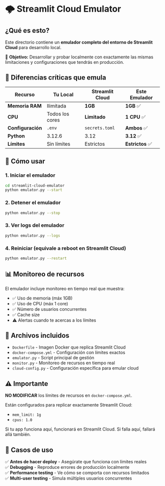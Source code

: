 # 🌩️ Streamlit Cloud Emulator

## ¿Qué es esto?

Este directorio contiene un **emulador completo del entorno de Streamlit Cloud** para desarrollo local. 

🎯 **Objetivo:** Desarrollar y probar localmente con exactamente las mismas limitaciones y configuraciones que tendrás en producción.

## 🚨 Diferencias críticas que emula

| Recurso | Tu Local | Streamlit Cloud | Este Emulador |
|---------|----------|-----------------|---------------|
| **Memoria RAM** | Ilimitada | **1GB** | **1GB** ✅ |
| **CPU** | Todos los cores | **Limitado** | **1 CPU** ✅ |
| **Configuración** | `.env` | `secrets.toml` | **Ambos** ✅ |
| **Python** | 3.12.6 | 3.12 | **3.12** ✅ |
| **Límites** | Sin límites | Estrictos | **Estrictos** ✅ |

## 🚀 Cómo usar

### 1. Iniciar el emulador
```bash
cd streamlit-cloud-emulator
python emulator.py --start
```

### 2. Detener el emulador  
```bash
python emulator.py --stop
```

### 3. Ver logs del emulador
```bash
python emulator.py --logs
```

### 4. Reiniciar (equivale a reboot en Streamlit Cloud)
```bash
python emulator.py --restart
```

## 📊 Monitoreo de recursos

El emulador incluye monitoreo en tiempo real que muestra:
- ✅ Uso de memoria (máx 1GB)
- ✅ Uso de CPU (máx 1 core) 
- ✅ Número de usuarios concurrentes
- ✅ Cache size
- ⚠️ Alertas cuando te acercas a los límites

## 🔧 Archivos incluidos

- `Dockerfile` - Imagen Docker que replica Streamlit Cloud
- `docker-compose.yml` - Configuración con límites exactos  
- `emulator.py` - Script principal de gestión
- `monitor.py` - Monitoreo de recursos en tiempo real
- `cloud-config.py` - Configuración específica para emular cloud

## ⚠️ Importante

**NO MODIFICAR** los límites de recursos en `docker-compose.yml`. 

Están configurados para replicar exactamente Streamlit Cloud:
- `mem_limit: 1g` 
- `cpus: 1.0`

Si tu app funciona aquí, funcionará en Streamlit Cloud. Si falla aquí, fallará allá también.

## 🎯 Casos de uso

✅ **Antes de hacer deploy** - Asegúrate que funciona con límites reales  
✅ **Debugging** - Reproduce errores de producción localmente  
✅ **Performance testing** - Ve cómo se comporta con recursos limitados  
✅ **Multi-user testing** - Simula múltiples usuarios concurrentes